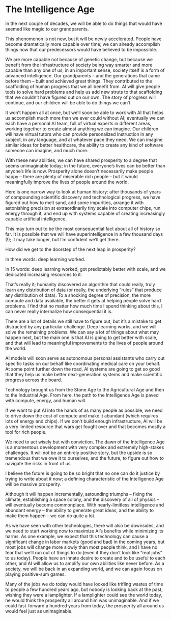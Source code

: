 # The Intelligence Age

In the next couple of decades, we will be able to do things that would have seemed like magic to our grandparents.

This phenomenon is not new, but it will be newly accelerated. People have become dramatically more capable over time; we can already accomplish things now that our predecessors would have believed to be impossible.

We are more capable not because of genetic change, but because we benefit from the infrastructure of society being way smarter and more capable than any one of us; in an important sense, society itself is a form of advanced intelligence. Our grandparents – and the generations that came before them – built and achieved great things. They contributed to the scaffolding of human progress that we all benefit from. AI will give people tools to solve hard problems and help us add new struts to that scaffolding that we couldn’t have figured out on our own. The story of progress will continue, and our children will be able to do things we can’t.

It won’t happen all at once, but we’ll soon be able to work with AI that helps us accomplish much more than we ever could without AI; eventually we can each have a personal AI team, full of virtual experts in different areas, working together to create almost anything we can imagine. Our children will have virtual tutors who can provide personalized instruction in any subject, in any language, and at whatever pace they need. We can imagine similar ideas for better healthcare, the ability to create any kind of software someone can imagine, and much more.

With these new abilities, we can have shared prosperity to a degree that seems unimaginable today; in the future, everyone’s lives can be better than anyone’s life is now. Prosperity alone doesn’t necessarily make people happy – there are plenty of miserable rich people – but it would meaningfully improve the lives of people around the world.

Here is one narrow way to look at human history: after thousands of years of compounding scientific discovery and technological progress, we have figured out how to melt sand, add some impurities, arrange it with astonishing precision at extraordinarily tiny scale into computer chips, run energy through it, and end up with systems capable of creating increasingly capable artificial intelligence.

This may turn out to be the most consequential fact about all of history so far. It is possible that we will have superintelligence in a few thousand days (!); it may take longer, but I’m confident we’ll get there.

How did we get to the doorstep of the next leap in prosperity?

In three words: deep learning worked.

In 15 words: deep learning worked, got predictably better with scale, and we dedicated increasing resources to it.

That’s really it; humanity discovered an algorithm that could really, truly learn any distribution of data (or really, the underlying “rules” that produce any distribution of data). To a shocking degree of precision, the more compute and data available, the better it gets at helping people solve hard problems. I find that no matter how much time I spend thinking about this, I can never really internalize how consequential it is.

There are a lot of details we still have to figure out, but it’s a mistake to get distracted by any particular challenge. Deep learning works, and we will solve the remaining problems. We can say a lot of things about what may happen next, but the main one is that AI is going to get better with scale, and that will lead to meaningful improvements to the lives of people around the world.

AI models will soon serve as autonomous personal assistants who carry out specific tasks on our behalf like coordinating medical care on your behalf. At some point further down the road, AI systems are going to get so good that they help us make better next-generation systems and make scientific progress across the board.

Technology brought us from the Stone Age to the Agricultural Age and then to the Industrial Age. From here, the path to the Intelligence Age is paved with compute, energy, and human will.

If we want to put AI into the hands of as many people as possible, we need to drive down the cost of compute and make it abundant (which requires lots of energy and chips). If we don’t build enough infrastructure, AI will be a very limited resource that wars get fought over and that becomes mostly a tool for rich people.

We need to act wisely but with conviction. The dawn of the Intelligence Age is a momentous development with very complex and extremely high-stakes challenges. It will not be an entirely positive story, but the upside is so tremendous that we owe it to ourselves, and the future, to figure out how to navigate the risks in front of us.

I believe the future is going to be so bright that no one can do it justice by trying to write about it now; a defining characteristic of the Intelligence Age will be massive prosperity.

Although it will happen incrementally, astounding triumphs – fixing the climate, establishing a space colony, and the discovery of all of physics – will eventually become commonplace. With nearly-limitless intelligence and abundant energy – the ability to generate great ideas, and the ability to make them happen – we can do quite a lot.

As we have seen with other technologies, there will also be downsides, and we need to start working now to maximize AI’s benefits while minimizing its harms. As one example, we expect that this technology can cause a significant change in labor markets (good and bad) in the coming years, but most jobs will change more slowly than most people think, and I have no fear that we’ll run out of things to do (even if they don’t look like “real jobs” to us today). People have an innate desire to create and to be useful to each other, and AI will allow us to amplify our own abilities like never before. As a society, we will be back in an expanding world, and we can again focus on playing positive-sum games.

Many of the jobs we do today would have looked like trifling wastes of time to people a few hundred years ago, but nobody is looking back at the past, wishing they were a lamplighter. If a lamplighter could see the world today, he would think the prosperity all around him was unimaginable. And if we could fast-forward a hundred years from today, the prosperity all around us would feel just as unimaginable.